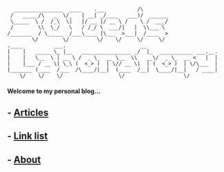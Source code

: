       ________________  ____    .___          /\        
     /   _____/\   _  \/_   | __| _/____   ___)/  ______
     \_____  \ /  /_\  \|   |/ __ |/ __ \ /    \ /  ___/
     /        \\  \_/   \   / /_/ \  ___/|   |  \\___ \ 
    /_______  / \_____  /___\____ |\___  >___|  /____  >
            \/        \/         \/    \/     \/     \/ 
    .____          ___.                        __                       
    |    |   _____ \_ |__   ________________ _/  |_  ___________ ___.__.
    |    |   \__  \ | __ \ /  _ \_  __ \__  \\   __\/  _ \_  __ <   |  |
    |    |___ / __ \| \_\ (  <_> )  | \// __ \|  | (  <_> )  | \/\___  |
    |_______ (____  /___  /\____/|__|  (____  /__|  \____/|__|   / ____|
        \/    \/    \/                  \/                   \/     
        
#### Welcome to my personal blog...

## - [Articles](https://s01den.github.io/articles)
## - [Link list](https://s01den.github.io/links)
## - [About](https://s01den.github.io/about)

